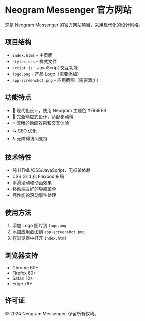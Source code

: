 # Neogram Messenger 官方网站

这是 Neogram Messenger 的官方网站项目，采用现代化的设计风格。

## 项目结构

- `index.html` - 主页面
- `styles.css` - 样式文件
- `script.js` - JavaScript 交互功能
- `logo.png` - 产品 Logo（需要添加）
- `app-screenshot.png` - 应用截图（需要添加）

## 功能特点

- 🎨 现代化设计，使用 Neogram 主题色 #796EEB
- 📱 完全响应式设计，适配移动端
- ⚡ 流畅的动画效果和交互体验
- 🔍 SEO 优化
- ♿ 无障碍访问支持

## 技术特性

- 纯 HTML/CSS/JavaScript，无框架依赖
- CSS Grid 和 Flexbox 布局
- 平滑滚动和动画效果
- 移动端友好的导航菜单
- 高性能的滚动事件处理

## 使用方法

1. 添加 Logo 图片到 `logo.png`
2. 添加应用截图到 `app-screenshot.png`
3. 在浏览器中打开 `index.html`

## 浏览器支持

- Chrome 60+
- Firefox 60+
- Safari 12+
- Edge 79+

## 许可证

© 2024 Neogram Messenger. 保留所有权利。

